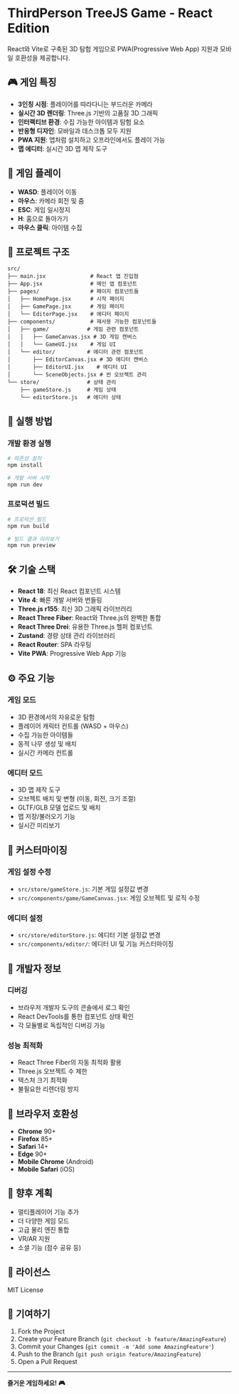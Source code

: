 # ThirdPerson TreeJS Game - React Edition

React와 Vite로 구축된 3D 탐험 게임으로 PWA(Progressive Web App) 지원과 모바일 호환성을 제공합니다.

## 🎮 게임 특징

- **3인칭 시점**: 플레이어를 따라다니는 부드러운 카메라
- **실시간 3D 렌더링**: Three.js 기반의 고품질 3D 그래픽
- **인터랙티브 환경**: 수집 가능한 아이템과 탐험 요소
- **반응형 디자인**: 모바일과 데스크톱 모두 지원
- **PWA 지원**: 앱처럼 설치하고 오프라인에서도 플레이 가능
- **맵 에디터**: 실시간 3D 맵 제작 도구

## 🎯 게임 플레이

- **WASD**: 플레이어 이동
- **마우스**: 카메라 회전 및 줌
- **ESC**: 게임 일시정지
- **H**: 홈으로 돌아가기
- **마우스 클릭**: 아이템 수집

## 📁 프로젝트 구조

```
src/
├── main.jsx              # React 앱 진입점
├── App.jsx               # 메인 앱 컴포넌트
├── pages/                # 페이지 컴포넌트들
│   ├── HomePage.jsx      # 시작 페이지
│   ├── GamePage.jsx      # 게임 페이지
│   └── EditorPage.jsx    # 에디터 페이지
├── components/           # 재사용 가능한 컴포넌트들
│   ├── game/            # 게임 관련 컴포넌트
│   │   ├── GameCanvas.jsx # 3D 게임 캔버스
│   │   └── GameUI.jsx    # 게임 UI
│   └── editor/          # 에디터 관련 컴포넌트
│       ├── EditorCanvas.jsx # 3D 에디터 캔버스
│       ├── EditorUI.jsx    # 에디터 UI
│       └── SceneObjects.jsx # 씬 오브젝트 관리
└── store/               # 상태 관리
    ├── gameStore.js     # 게임 상태
    └── editorStore.js   # 에디터 상태
```

## 🚀 실행 방법

### 개발 환경 실행
```bash
# 의존성 설치
npm install

# 개발 서버 시작
npm run dev
```

### 프로덕션 빌드
```bash
# 프로덕션 빌드
npm run build

# 빌드 결과 미리보기
npm run preview
```

## 🛠️ 기술 스택

- **React 18**: 최신 React 컴포넌트 시스템
- **Vite 4**: 빠른 개발 서버와 번들링
- **Three.js r155**: 최신 3D 그래픽 라이브러리
- **React Three Fiber**: React와 Three.js의 완벽한 통합
- **React Three Drei**: 유용한 Three.js 헬퍼 컴포넌트
- **Zustand**: 경량 상태 관리 라이브러리
- **React Router**: SPA 라우팅
- **Vite PWA**: Progressive Web App 기능

## ⚙️ 주요 기능

### 게임 모드
- 3D 환경에서의 자유로운 탐험
- 플레이어 캐릭터 컨트롤 (WASD + 마우스)
- 수집 가능한 아이템들
- 동적 나무 생성 및 배치
- 실시간 카메라 컨트롤

### 에디터 모드
- 3D 맵 제작 도구
- 오브젝트 배치 및 변형 (이동, 회전, 크기 조절)
- GLTF/GLB 모델 업로드 및 배치
- 맵 저장/불러오기 기능
- 실시간 미리보기

## 🎨 커스터마이징

### 게임 설정 수정
- `src/store/gameStore.js`: 기본 게임 설정값 변경
- `src/components/game/GameCanvas.jsx`: 게임 오브젝트 및 로직 수정

### 에디터 설정
- `src/store/editorStore.js`: 에디터 기본 설정값 변경
- `src/components/editor/`: 에디터 UI 및 기능 커스터마이징

## 🔧 개발자 정보

### 디버깅
- 브라우저 개발자 도구의 콘솔에서 로그 확인
- React DevTools를 통한 컴포넌트 상태 확인
- 각 모듈별로 독립적인 디버깅 가능

### 성능 최적화
- React Three Fiber의 자동 최적화 활용
- Three.js 오브젝트 수 제한
- 텍스처 크기 최적화
- 불필요한 리렌더링 방지

## 📱 브라우저 호환성

- **Chrome** 90+
- **Firefox** 85+
- **Safari** 14+
- **Edge** 90+
- **Mobile Chrome** (Android)
- **Mobile Safari** (iOS)

## 🔮 향후 계획

- 멀티플레이어 기능 추가
- 더 다양한 게임 모드
- 고급 물리 엔진 통합
- VR/AR 지원
- 소셜 기능 (점수 공유 등)

## 📄 라이선스

MIT License

## 🤝 기여하기

1. Fork the Project
2. Create your Feature Branch (`git checkout -b feature/AmazingFeature`)
3. Commit your Changes (`git commit -m 'Add some AmazingFeature'`)
4. Push to the Branch (`git push origin feature/AmazingFeature`)
5. Open a Pull Request

---

**즐거운 게임하세요! 🎮**
